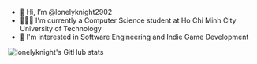 - 👋 Hi, I’m @lonelyknight2902
- 👨🏻‍🎓 I'm currently a Computer Science student at Ho Chi Minh City University of Technology
- 👀 I'm interested in Software Engineering and Indie Game Development
<!---
lonelyknight2902/lonelyknight2902 is a ✨ special ✨ repository because its `README.md` (this file) appears on your GitHub profile.
You can click the Preview link to take a look at your changes.
--->
![lonelyknight's GitHub stats](https://github-readme-stats.vercel.app/api?username=lonelyknight2902&show_icons=true&theme=radical)
